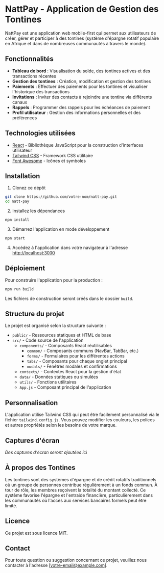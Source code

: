 # NattPay - Application de Gestion des Tontines

NattPay est une application web mobile-first qui permet aux utilisateurs de créer, gérer et participer à des tontines (système d'épargne rotatif populaire en Afrique et dans de nombreuses communautés à travers le monde).

## Fonctionnalités

- **Tableau de bord** : Visualisation du solde, des tontines actives et des transactions récentes
- **Gestion des tontines** : Création, modification et gestion des tontines
- **Paiements** : Effectuer des paiements pour les tontines et visualiser l'historique des transactions
- **Invitations** : Inviter des contacts à rejoindre une tontine via différents canaux
- **Rappels** : Programmer des rappels pour les échéances de paiement
- **Profil utilisateur** : Gestion des informations personnelles et des préférences

## Technologies utilisées

- [React](https://reactjs.org/) - Bibliothèque JavaScript pour la construction d'interfaces utilisateur
- [Tailwind CSS](https://tailwindcss.com/) - Framework CSS utilitaire
- [Font Awesome](https://fontawesome.com/) - Icônes et symboles

## Installation

1. Clonez ce dépôt
```bash
git clone https://github.com/votre-nom/natt-pay.git
cd natt-pay
```

2. Installez les dépendances
```bash
npm install
```

3. Démarrez l'application en mode développement
```bash
npm start
```

4. Accédez à l'application dans votre navigateur à l'adresse [http://localhost:3000](http://localhost:3000)

## Déploiement

Pour construire l'application pour la production :

```bash
npm run build
```

Les fichiers de construction seront créés dans le dossier `build`.

## Structure du projet

Le projet est organisé selon la structure suivante :

- `public/` - Ressources statiques et HTML de base
- `src/` - Code source de l'application
  - `components/` - Composants React réutilisables
    - `common/` - Composants communs (NavBar, TabBar, etc.)
    - `forms/` - Formulaires pour les différentes actions
    - `tabs/` - Composants pour chaque onglet principal
    - `modals/` - Fenêtres modales et confirmations
  - `contexts/` - Contextes React pour la gestion d'état
  - `data/` - Données statiques ou simulées
  - `utils/` - Fonctions utilitaires
  - `App.js` - Composant principal de l'application

## Personnalisation

L'application utilise Tailwind CSS qui peut être facilement personnalisé via le fichier `tailwind.config.js`. Vous pouvez modifier les couleurs, les polices et autres propriétés selon les besoins de votre marque.

## Captures d'écran

*Des captures d'écran seront ajoutées ici*

## À propos des Tontines

Les tontines sont des systèmes d'épargne et de crédit rotatifs traditionnels où un groupe de personnes contribue régulièrement à un fonds commun. À tour de rôle, les membres reçoivent la totalité du montant collecté. Ce système favorise l'épargne et l'entraide financière, particulièrement dans les communautés où l'accès aux services bancaires formels peut être limité.

## Licence

Ce projet est sous licence MIT.

## Contact

Pour toute question ou suggestion concernant ce projet, veuillez nous contacter à l'adresse [votre-email@example.com].